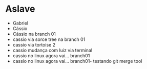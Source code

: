 # Aslave

* Gabriel
* Cássio
* Cássio na branch 01
* cassio via sorce tree na branch 01
* cassio via tortoise 2
* cassio mudança com luiz via terminal 
* cassio no linux agora vai... branch01
* cassio no linux agora vai... branch01- testando git merge tool
